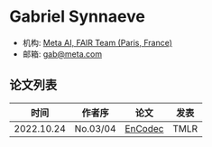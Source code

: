 # Gabriel Synnaeve

- 机构: [Meta AI, FAIR Team (Paris, France)](../Institutions/Meta.AI.md)
- 邮箱: gab@meta.com

## 论文列表

| 时间 | 作者序 | 论文 | 发表 |
|:-:|:-:|---|---|
| 2022.10.24 | No.03/04 | [EnCodec](../Models/Speech_Neural_Codec/2022.10.24_EnCodec.md) | TMLR |